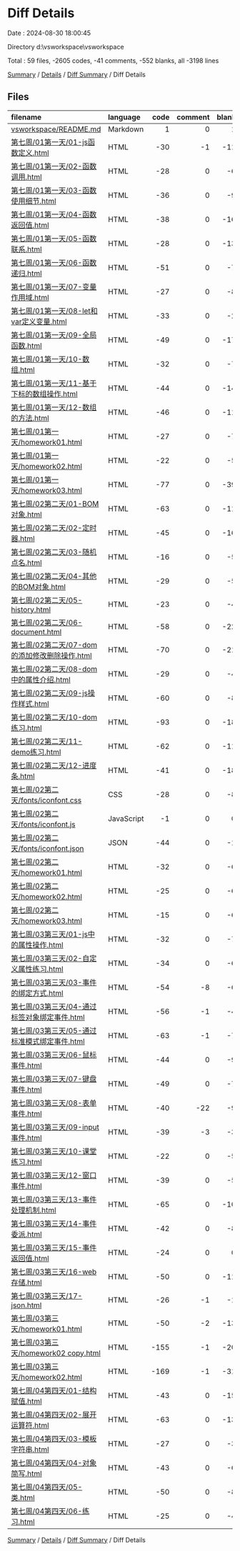 # Diff Details

Date : 2024-08-30 18:00:45

Directory d:\\vsworkspace\\vsworkspace

Total : 59 files,  -2605 codes, -41 comments, -552 blanks, all -3198 lines

[Summary](results.md) / [Details](details.md) / [Diff Summary](diff.md) / Diff Details

## Files
| filename | language | code | comment | blank | total |
| :--- | :--- | ---: | ---: | ---: | ---: |
| [vsworkspace/README.md](/vsworkspace/README.md) | Markdown | 1 | 0 | 1 | 2 |
| [第七周/01第一天/01-js函数定义.html](/%E7%AC%AC%E4%B8%83%E5%91%A8/01%E7%AC%AC%E4%B8%80%E5%A4%A9/01-js%E5%87%BD%E6%95%B0%E5%AE%9A%E4%B9%89.html) | HTML | -30 | -1 | -11 | -42 |
| [第七周/01第一天/02-函数调用.html](/%E7%AC%AC%E4%B8%83%E5%91%A8/01%E7%AC%AC%E4%B8%80%E5%A4%A9/02-%E5%87%BD%E6%95%B0%E8%B0%83%E7%94%A8.html) | HTML | -28 | 0 | -6 | -34 |
| [第七周/01第一天/03-函数使用细节.html](/%E7%AC%AC%E4%B8%83%E5%91%A8/01%E7%AC%AC%E4%B8%80%E5%A4%A9/03-%E5%87%BD%E6%95%B0%E4%BD%BF%E7%94%A8%E7%BB%86%E8%8A%82.html) | HTML | -36 | 0 | -9 | -45 |
| [第七周/01第一天/04-函数返回值.html](/%E7%AC%AC%E4%B8%83%E5%91%A8/01%E7%AC%AC%E4%B8%80%E5%A4%A9/04-%E5%87%BD%E6%95%B0%E8%BF%94%E5%9B%9E%E5%80%BC.html) | HTML | -38 | 0 | -16 | -54 |
| [第七周/01第一天/05-函数联系.html](/%E7%AC%AC%E4%B8%83%E5%91%A8/01%E7%AC%AC%E4%B8%80%E5%A4%A9/05-%E5%87%BD%E6%95%B0%E8%81%94%E7%B3%BB.html) | HTML | -28 | 0 | -13 | -41 |
| [第七周/01第一天/06-函数递归.html](/%E7%AC%AC%E4%B8%83%E5%91%A8/01%E7%AC%AC%E4%B8%80%E5%A4%A9/06-%E5%87%BD%E6%95%B0%E9%80%92%E5%BD%92.html) | HTML | -51 | 0 | -7 | -58 |
| [第七周/01第一天/07-变量作用域.html](/%E7%AC%AC%E4%B8%83%E5%91%A8/01%E7%AC%AC%E4%B8%80%E5%A4%A9/07-%E5%8F%98%E9%87%8F%E4%BD%9C%E7%94%A8%E5%9F%9F.html) | HTML | -27 | 0 | -8 | -35 |
| [第七周/01第一天/08-let和var定义变量.html](/%E7%AC%AC%E4%B8%83%E5%91%A8/01%E7%AC%AC%E4%B8%80%E5%A4%A9/08-let%E5%92%8Cvar%E5%AE%9A%E4%B9%89%E5%8F%98%E9%87%8F.html) | HTML | -33 | 0 | -2 | -35 |
| [第七周/01第一天/09-全局函数.html](/%E7%AC%AC%E4%B8%83%E5%91%A8/01%E7%AC%AC%E4%B8%80%E5%A4%A9/09-%E5%85%A8%E5%B1%80%E5%87%BD%E6%95%B0.html) | HTML | -49 | 0 | -17 | -66 |
| [第七周/01第一天/10-数组.html](/%E7%AC%AC%E4%B8%83%E5%91%A8/01%E7%AC%AC%E4%B8%80%E5%A4%A9/10-%E6%95%B0%E7%BB%84.html) | HTML | -32 | 0 | -7 | -39 |
| [第七周/01第一天/11-基于下标的数组操作.html](/%E7%AC%AC%E4%B8%83%E5%91%A8/01%E7%AC%AC%E4%B8%80%E5%A4%A9/11-%E5%9F%BA%E4%BA%8E%E4%B8%8B%E6%A0%87%E7%9A%84%E6%95%B0%E7%BB%84%E6%93%8D%E4%BD%9C.html) | HTML | -44 | 0 | -14 | -58 |
| [第七周/01第一天/12-数组的方法.html](/%E7%AC%AC%E4%B8%83%E5%91%A8/01%E7%AC%AC%E4%B8%80%E5%A4%A9/12-%E6%95%B0%E7%BB%84%E7%9A%84%E6%96%B9%E6%B3%95.html) | HTML | -46 | 0 | -11 | -57 |
| [第七周/01第一天/homework01.html](/%E7%AC%AC%E4%B8%83%E5%91%A8/01%E7%AC%AC%E4%B8%80%E5%A4%A9/homework01.html) | HTML | -27 | 0 | -7 | -34 |
| [第七周/01第一天/homework02.html](/%E7%AC%AC%E4%B8%83%E5%91%A8/01%E7%AC%AC%E4%B8%80%E5%A4%A9/homework02.html) | HTML | -22 | 0 | -5 | -27 |
| [第七周/01第一天/homework03.html](/%E7%AC%AC%E4%B8%83%E5%91%A8/01%E7%AC%AC%E4%B8%80%E5%A4%A9/homework03.html) | HTML | -77 | 0 | -39 | -116 |
| [第七周/02第二天/01-BOM对象.html](/%E7%AC%AC%E4%B8%83%E5%91%A8/02%E7%AC%AC%E4%BA%8C%E5%A4%A9/01-BOM%E5%AF%B9%E8%B1%A1.html) | HTML | -63 | 0 | -11 | -74 |
| [第七周/02第二天/02-定时器.html](/%E7%AC%AC%E4%B8%83%E5%91%A8/02%E7%AC%AC%E4%BA%8C%E5%A4%A9/02-%E5%AE%9A%E6%97%B6%E5%99%A8.html) | HTML | -45 | 0 | -16 | -61 |
| [第七周/02第二天/03-随机点名.html](/%E7%AC%AC%E4%B8%83%E5%91%A8/02%E7%AC%AC%E4%BA%8C%E5%A4%A9/03-%E9%9A%8F%E6%9C%BA%E7%82%B9%E5%90%8D.html) | HTML | -16 | 0 | -5 | -21 |
| [第七周/02第二天/04-其他的BOM对象.html](/%E7%AC%AC%E4%B8%83%E5%91%A8/02%E7%AC%AC%E4%BA%8C%E5%A4%A9/04-%E5%85%B6%E4%BB%96%E7%9A%84BOM%E5%AF%B9%E8%B1%A1.html) | HTML | -29 | 0 | -5 | -34 |
| [第七周/02第二天/05-history.html](/%E7%AC%AC%E4%B8%83%E5%91%A8/02%E7%AC%AC%E4%BA%8C%E5%A4%A9/05-history.html) | HTML | -23 | 0 | -4 | -27 |
| [第七周/02第二天/06-document.html](/%E7%AC%AC%E4%B8%83%E5%91%A8/02%E7%AC%AC%E4%BA%8C%E5%A4%A9/06-document.html) | HTML | -58 | 0 | -22 | -80 |
| [第七周/02第二天/07-dom的添加修改删除操作.html](/%E7%AC%AC%E4%B8%83%E5%91%A8/02%E7%AC%AC%E4%BA%8C%E5%A4%A9/07-dom%E7%9A%84%E6%B7%BB%E5%8A%A0%E4%BF%AE%E6%94%B9%E5%88%A0%E9%99%A4%E6%93%8D%E4%BD%9C.html) | HTML | -70 | 0 | -21 | -91 |
| [第七周/02第二天/08-dom中的属性介绍.html](/%E7%AC%AC%E4%B8%83%E5%91%A8/02%E7%AC%AC%E4%BA%8C%E5%A4%A9/08-dom%E4%B8%AD%E7%9A%84%E5%B1%9E%E6%80%A7%E4%BB%8B%E7%BB%8D.html) | HTML | -29 | 0 | -4 | -33 |
| [第七周/02第二天/09-js操作样式.html](/%E7%AC%AC%E4%B8%83%E5%91%A8/02%E7%AC%AC%E4%BA%8C%E5%A4%A9/09-js%E6%93%8D%E4%BD%9C%E6%A0%B7%E5%BC%8F.html) | HTML | -60 | 0 | -8 | -68 |
| [第七周/02第二天/10-dom练习.html](/%E7%AC%AC%E4%B8%83%E5%91%A8/02%E7%AC%AC%E4%BA%8C%E5%A4%A9/10-dom%E7%BB%83%E4%B9%A0.html) | HTML | -93 | 0 | -18 | -111 |
| [第七周/02第二天/11-demo练习.html](/%E7%AC%AC%E4%B8%83%E5%91%A8/02%E7%AC%AC%E4%BA%8C%E5%A4%A9/11-demo%E7%BB%83%E4%B9%A0.html) | HTML | -62 | 0 | -11 | -73 |
| [第七周/02第二天/12-进度条.html](/%E7%AC%AC%E4%B8%83%E5%91%A8/02%E7%AC%AC%E4%BA%8C%E5%A4%A9/12-%E8%BF%9B%E5%BA%A6%E6%9D%A1.html) | HTML | -41 | 0 | -18 | -59 |
| [第七周/02第二天/fonts/iconfont.css](/%E7%AC%AC%E4%B8%83%E5%91%A8/02%E7%AC%AC%E4%BA%8C%E5%A4%A9/fonts/iconfont.css) | CSS | -28 | 0 | -8 | -36 |
| [第七周/02第二天/fonts/iconfont.js](/%E7%AC%AC%E4%B8%83%E5%91%A8/02%E7%AC%AC%E4%BA%8C%E5%A4%A9/fonts/iconfont.js) | JavaScript | -1 | 0 | 0 | -1 |
| [第七周/02第二天/fonts/iconfont.json](/%E7%AC%AC%E4%B8%83%E5%91%A8/02%E7%AC%AC%E4%BA%8C%E5%A4%A9/fonts/iconfont.json) | JSON | -44 | 0 | -1 | -45 |
| [第七周/02第二天/homework01.html](/%E7%AC%AC%E4%B8%83%E5%91%A8/02%E7%AC%AC%E4%BA%8C%E5%A4%A9/homework01.html) | HTML | -32 | 0 | -6 | -38 |
| [第七周/02第二天/homework02.html](/%E7%AC%AC%E4%B8%83%E5%91%A8/02%E7%AC%AC%E4%BA%8C%E5%A4%A9/homework02.html) | HTML | -25 | 0 | -6 | -31 |
| [第七周/02第二天/homework03.html](/%E7%AC%AC%E4%B8%83%E5%91%A8/02%E7%AC%AC%E4%BA%8C%E5%A4%A9/homework03.html) | HTML | -15 | 0 | -6 | -21 |
| [第七周/03第三天/01-js中的属性操作.html](/%E7%AC%AC%E4%B8%83%E5%91%A8/03%E7%AC%AC%E4%B8%89%E5%A4%A9/01-js%E4%B8%AD%E7%9A%84%E5%B1%9E%E6%80%A7%E6%93%8D%E4%BD%9C.html) | HTML | -32 | 0 | -7 | -39 |
| [第七周/03第三天/02-自定义属性练习.html](/%E7%AC%AC%E4%B8%83%E5%91%A8/03%E7%AC%AC%E4%B8%89%E5%A4%A9/02-%E8%87%AA%E5%AE%9A%E4%B9%89%E5%B1%9E%E6%80%A7%E7%BB%83%E4%B9%A0.html) | HTML | -34 | 0 | -6 | -40 |
| [第七周/03第三天/03-事件的绑定方式.html](/%E7%AC%AC%E4%B8%83%E5%91%A8/03%E7%AC%AC%E4%B8%89%E5%A4%A9/03-%E4%BA%8B%E4%BB%B6%E7%9A%84%E7%BB%91%E5%AE%9A%E6%96%B9%E5%BC%8F.html) | HTML | -54 | -8 | -6 | -68 |
| [第七周/03第三天/04-通过标签对象绑定事件.html](/%E7%AC%AC%E4%B8%83%E5%91%A8/03%E7%AC%AC%E4%B8%89%E5%A4%A9/04-%E9%80%9A%E8%BF%87%E6%A0%87%E7%AD%BE%E5%AF%B9%E8%B1%A1%E7%BB%91%E5%AE%9A%E4%BA%8B%E4%BB%B6.html) | HTML | -56 | -1 | -4 | -61 |
| [第七周/03第三天/05-通过标准模式绑定事件.html](/%E7%AC%AC%E4%B8%83%E5%91%A8/03%E7%AC%AC%E4%B8%89%E5%A4%A9/05-%E9%80%9A%E8%BF%87%E6%A0%87%E5%87%86%E6%A8%A1%E5%BC%8F%E7%BB%91%E5%AE%9A%E4%BA%8B%E4%BB%B6.html) | HTML | -63 | -1 | -7 | -71 |
| [第七周/03第三天/06-鼠标事件.html](/%E7%AC%AC%E4%B8%83%E5%91%A8/03%E7%AC%AC%E4%B8%89%E5%A4%A9/06-%E9%BC%A0%E6%A0%87%E4%BA%8B%E4%BB%B6.html) | HTML | -44 | 0 | -9 | -53 |
| [第七周/03第三天/07-键盘事件.html](/%E7%AC%AC%E4%B8%83%E5%91%A8/03%E7%AC%AC%E4%B8%89%E5%A4%A9/07-%E9%94%AE%E7%9B%98%E4%BA%8B%E4%BB%B6.html) | HTML | -49 | 0 | -7 | -56 |
| [第七周/03第三天/08-表单事件.html](/%E7%AC%AC%E4%B8%83%E5%91%A8/03%E7%AC%AC%E4%B8%89%E5%A4%A9/08-%E8%A1%A8%E5%8D%95%E4%BA%8B%E4%BB%B6.html) | HTML | -40 | -22 | -9 | -71 |
| [第七周/03第三天/09-input事件.html](/%E7%AC%AC%E4%B8%83%E5%91%A8/03%E7%AC%AC%E4%B8%89%E5%A4%A9/09-input%E4%BA%8B%E4%BB%B6.html) | HTML | -39 | -3 | -3 | -45 |
| [第七周/03第三天/10-课堂练习.html](/%E7%AC%AC%E4%B8%83%E5%91%A8/03%E7%AC%AC%E4%B8%89%E5%A4%A9/10-%E8%AF%BE%E5%A0%82%E7%BB%83%E4%B9%A0.html) | HTML | -22 | 0 | -5 | -27 |
| [第七周/03第三天/12-窗口事件.html](/%E7%AC%AC%E4%B8%83%E5%91%A8/03%E7%AC%AC%E4%B8%89%E5%A4%A9/12-%E7%AA%97%E5%8F%A3%E4%BA%8B%E4%BB%B6.html) | HTML | -39 | 0 | -5 | -44 |
| [第七周/03第三天/13-事件处理机制.html](/%E7%AC%AC%E4%B8%83%E5%91%A8/03%E7%AC%AC%E4%B8%89%E5%A4%A9/13-%E4%BA%8B%E4%BB%B6%E5%A4%84%E7%90%86%E6%9C%BA%E5%88%B6.html) | HTML | -65 | 0 | -10 | -75 |
| [第七周/03第三天/14-事件委派.html](/%E7%AC%AC%E4%B8%83%E5%91%A8/03%E7%AC%AC%E4%B8%89%E5%A4%A9/14-%E4%BA%8B%E4%BB%B6%E5%A7%94%E6%B4%BE.html) | HTML | -42 | 0 | -8 | -50 |
| [第七周/03第三天/15-事件返回值.html](/%E7%AC%AC%E4%B8%83%E5%91%A8/03%E7%AC%AC%E4%B8%89%E5%A4%A9/15-%E4%BA%8B%E4%BB%B6%E8%BF%94%E5%9B%9E%E5%80%BC.html) | HTML | -24 | 0 | 0 | -24 |
| [第七周/03第三天/16-web存储.html](/%E7%AC%AC%E4%B8%83%E5%91%A8/03%E7%AC%AC%E4%B8%89%E5%A4%A9/16-web%E5%AD%98%E5%82%A8.html) | HTML | -50 | 0 | -11 | -61 |
| [第七周/03第三天/17-json.html](/%E7%AC%AC%E4%B8%83%E5%91%A8/03%E7%AC%AC%E4%B8%89%E5%A4%A9/17-json.html) | HTML | -26 | -1 | -1 | -28 |
| [第七周/03第三天/homework01.html](/%E7%AC%AC%E4%B8%83%E5%91%A8/03%E7%AC%AC%E4%B8%89%E5%A4%A9/homework01.html) | HTML | -50 | -2 | -13 | -65 |
| [第七周/03第三天/homework02 copy.html](/%E7%AC%AC%E4%B8%83%E5%91%A8/03%E7%AC%AC%E4%B8%89%E5%A4%A9/homework02%20copy.html) | HTML | -155 | -1 | -20 | -176 |
| [第七周/03第三天/homework02.html](/%E7%AC%AC%E4%B8%83%E5%91%A8/03%E7%AC%AC%E4%B8%89%E5%A4%A9/homework02.html) | HTML | -169 | -1 | -31 | -201 |
| [第七周/04第四天/01-结构赋值.html](/%E7%AC%AC%E4%B8%83%E5%91%A8/04%E7%AC%AC%E5%9B%9B%E5%A4%A9/01-%E7%BB%93%E6%9E%84%E8%B5%8B%E5%80%BC.html) | HTML | -43 | 0 | -15 | -58 |
| [第七周/04第四天/02-展开运算符.html](/%E7%AC%AC%E4%B8%83%E5%91%A8/04%E7%AC%AC%E5%9B%9B%E5%A4%A9/02-%E5%B1%95%E5%BC%80%E8%BF%90%E7%AE%97%E7%AC%A6.html) | HTML | -63 | 0 | -13 | -76 |
| [第七周/04第四天/03-模板字符串.html](/%E7%AC%AC%E4%B8%83%E5%91%A8/04%E7%AC%AC%E5%9B%9B%E5%A4%A9/03-%E6%A8%A1%E6%9D%BF%E5%AD%97%E7%AC%A6%E4%B8%B2.html) | HTML | -27 | 0 | -3 | -30 |
| [第七周/04第四天/04-对象简写.html](/%E7%AC%AC%E4%B8%83%E5%91%A8/04%E7%AC%AC%E5%9B%9B%E5%A4%A9/04-%E5%AF%B9%E8%B1%A1%E7%AE%80%E5%86%99.html) | HTML | -43 | 0 | -6 | -49 |
| [第七周/04第四天/05-类.html](/%E7%AC%AC%E4%B8%83%E5%91%A8/04%E7%AC%AC%E5%9B%9B%E5%A4%A9/05-%E7%B1%BB.html) | HTML | -50 | 0 | -8 | -58 |
| [第七周/04第四天/06-练习.html](/%E7%AC%AC%E4%B8%83%E5%91%A8/04%E7%AC%AC%E5%9B%9B%E5%A4%A9/06-%E7%BB%83%E4%B9%A0.html) | HTML | -25 | 0 | -4 | -29 |

[Summary](results.md) / [Details](details.md) / [Diff Summary](diff.md) / Diff Details
